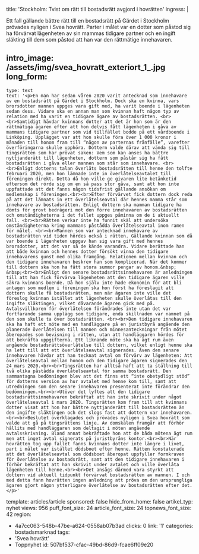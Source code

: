 title: 'Stockholm: Tvist om rätt till bostadsrätt avgjord i hovrätten'
ingress: |
  <p>Ett fall gällande bättre rätt till en bostadsrätt på Gärdet i Stockholm prövades nyligen i Svea hovrätt. Parter i målet var en dotter som påstod sig ha förvärvat lägenheten av sin mammas tidigare partner och en ingift släkting till dem som påstod att han var den rättmätige innehavaren.
  </p>
  
intro_image: /assets/img/svea_hovratt_exteriort_1_.jpg
long_form:
  -
    type: text
    text: '<p>En man har sedan våren 2020 varit antecknad som innehavare av en bostadsrätt på Gärdet i Stockholm. Dock ska en kvinna, vars brorsdotter mannen uppges vara gift med, ha varit boende i lägenheten sedan dess. Vidare ska en annan man som kvinnan haft någon typ av relation med ha varit en tidigare ägare av bostadsrätten. <br><br>Samtidigt hävdar kvinnans dotter att det är hon som är den rättmätiga ägaren efter att hon delvis fått lägenheten i gåva av mammans tidigare partner som vid tillfället bodde på ett vårdboende i Linköping. Upplägget var att hon skulle föra över 1 000 kronor i månaden till honom fram till “någon av parternas frånfälle”, varefter överföringarna skulle upphöra. Dottern valde därav att vända sig till tingsrätten som har prövat saken: Vem som kan anses ha bättre nyttjanderätt till lägenheten, dottern som påstår sig ha fått bostadsrätten i gåva eller mannen som står som innehavare. <br><br>Enligt dotterns talan överläts bostadsrätten till henne den tolfte februari 2020, men hon lämnade inte in överlåtelseavtalet till föreningen direkt. Detta då hon ville ge givaren lite betänketid eftersom det rörde sig om en så pass stor gåva, samt att hon inte uppfattade att det fanns någon tidsfrist gällande ansökan om medlemskap i föreningen.<br><br>Efter förvärvet fick dottern dock reda på att det lämnats in ett överlåtelseavtal där hennes mamma står som innehavare av bostadsrätten. Enligt dottern ska mamman tidigare ha dömts för grovt bedrägeri mot den förre innehavaren av bostadsrätten och omständigheterna i det fallet uppges påminna om de i aktuellt fall. <br><br>Rätten verkar inte ha funnit skäl att undersöka omständigheterna kring mammans påstådda överlåtelseavtal inom ramen för målet. <br><br>Mannen som var antecknad innehavare av bostadsrätten vid tiden hördes också i rätten. Gällande kvinnan som då var boende i lägenheten uppgav han sig vara gift med hennes brorsdotter, att det var så de kände varandra. Vidare berättade han att både kvinnan och hennes dotter försökt vinna den tidigare innehavarens gunst med olika framgång. Relationen mellan kvinnan och den tidigare innehavaren beskrev han som komplicerad. När det kommer till dottern ska hon ha fått stora summor pengar av honom.&nbsp; &nbsp;<br><br>Enligt den senare bostadsrättsinnehavaren är anledningen till att han fick förvärva lägenheten att den tidigare ägaren ville säkra kvinnans boende. Då hon själv inte hade ekonomin för att bli antagen som medlem i föreningen ska hon först ha föreslagit att dottern skulle få bostadsrätten, men när ägaren inte ville det föreslog kvinnan istället att lägenheten skulle överlåtas till den ingifte släktingen, vilket dåvarande ägaren gick med på. Avtalsvillkoren för överlåtelsen förändrades inte utan det var fortfarande samma upplägg som tidigare, enda skillnaden var namnet på den som skulle ta över bostadsrätten. <br><br>Den tidigare innehavaren ska ha haft ett möte med en handläggare på en juristbyrå angående den planerade överlåtelsen till mannen och minnesanteckningar från mötet åberopades som bevisning i rätten, utan att handläggaren hördes för att bekräfta uppgifterna. Ett liknande möte ska ha ägt rum även angående bostadsrättsöverlåtelse till dottern, vilket enligt henne ska ha lett till att ett överlåtelseavtal signerades. Även den senare innehavaren hävdar att han tecknat avtal om förvärv av lägenheten: Att överlåtelseavtal mellan honom och den tidigare ägaren signerades den 24 mars 2020.<br><br>Tingsrätten har alltså haft att ta ställning till två olika påstådda överlåtelseavtal för samma bostadsrätt. Den sammantagna bedömningen blev att det finns ett “inte obetydligt stöd” för dotterns version av hur avtalet med henne kom till, samt att utredningen som den senare innehavaren presenterat inte förändrar den bedömningen.<br><br>Utöver det lyftes att den tidigare bostadsrättsinnehavaren bekräftat att han inte skrivit under något överlåtelseavtal i mars 2020. Tingsrätten kom fram till att kvinnans dotter visat att hon har bättre nyttjanderätt till bostadsrätten än den ingifte släktingen och det slogs fast att dottern var innehavaren. <br><br>Beslutet överklagades och prövades nyligen i Svea hovrätt som valde att gå på tingsrättens linje. Av domskälen framgår att förhör hållits med handläggaren som deltagit i möten angående avtalsskrivning. Bland annat bekräftade hon att de båda mötena ägt rum men att inget avtal signerats på juristbyråns kontor.<br><br>När hovrätten tog upp fallet fanns kvinnans dotter inte längre i livet, part i målet var istället dödsboet efter henne. Rätten konstaterade att det överlåtelseavtal som dödsboet åberopat uppfyller formkraven för överlåtelse av bostadsrätt, samt att den tidigare innehavaren i förhör bekräftat att han skrivit under avtalet och ville överlåta lägenheten till henne.<br><br>Det ansågs därmed vara styrkt att dottern vid aktuell tidpunkt förvärvat bostadsrätten av mannen. I och med detta fann hovrätten ingen anledning att pröva om den ursprungliga ägaren gjort någon ytterligare överlåtelse av bostadsrätten efter det.</p>'
template: articles/article
sponsored: false
hide_from_home: false
artikel_typ: nyhet
views: 956
puff_font_size: 24
article_font_size: 24
topnews_font_size: 42
region:
  - 4a7cc063-548b-47be-a624-0558ab07b3ad
clicks: 0
link: '1'
categories: bostadsmarknad
tags:
  - 'Svea hovrätt'
  - Toppnyhet
id: 507bf537-cfac-49bd-86d9-fcae6ff09e20
